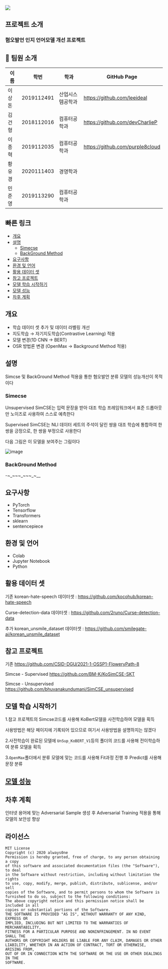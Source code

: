 <div><img src="https://capsule-render.vercel.app/api?type=waving&animation=fadeIn&color=auto&height=300&section=header&text=Extension&fontSize=90" /></div>

## 프로젝트 소개
<!--Wirte one paragraph of project description -->  
### 혐오발언 인지 언어모델 개선 프로젝트

## 👋 팀원 소개
|이름|학번|학과|GitHub Page|
|------|---|---|---|
|이상돈|2019112491|산업시스템공학과|<https://github.com/leeideal>|
|김건형|2018112016|컴퓨터공학과|<https://github.com/devCharlieP>|
|이종혁|2019112035|컴퓨터공학과|<https://github.com/purple8cloud>|
|황유경|2020111403|경영학과||
|민준영|2019113290|컴퓨터공학과||


## 빠른 링크

  - [개요](#개요)
  - [설명](#설명)
    - [Simecse](#Simecse)
    - [BackGround Method](#BackGround-Method)
  - [요구사항](#요구사항)
  - [환경 및 언어](#환경-및-언어)
  - [활용 데이터 셋](#활용-데이터-셋)
  - [참고 프로젝트](#참고-프로젝트)
  - [모델 학습 시작하기](#모델-학습-시작하기)
  - [모델 성능](#모델-성능)
  - [차후 계획](#차후-계획)

## 개요
- 학습 데이터 셋 추가 및 데이터 라벨링 개선
- 지도학습 → 자기지도학습(Contrastive Learning) 적용
- 모델 변경(1D CNN → BERT)
- OSR 방법론 변경 (OpenMax → Background Method 적용)

## 설명
Simcse 및 BackGround Method 적용을 통한 혐오발언 분류 모델의 성능개선이 목적이다
### Simecse
Unsupervised SimCSE는 입력 문장을 받아 대조 학습 프레임워크에서 표준 드롭아웃만 노이즈로 사용하여 스스로 예측한다

Supervised SimCSE는 NLI 데이터 세트의 주석이 달린 쌍을 대조 학습에 통합하여 한 쌍을 긍정으로, 한 쌍을 부정으로 사용한다

다음 그림은 이 모델을 보여주는 그림이다

![image](https://github.com/CSID-DGU/2023-1-OSSP1-Extension-9/assets/22547157/d322d154-ae7b-420c-9c9f-35d35752b72d)

### BackGround Method
-~_~_~_~_~_~_~_~__



## 요구사항
* PyTorch
* Tensorflow
* Transformers
* sklearn
* sentencepiece

## 환경 및 언어
* Colab
* Jupyter Notebook
* Python

## 활용 데이터 셋
기존
korean-hate-speech 데이터셋 : <https://github.com/kocohub/korean-hate-speech>

Curse-detection-data 데이터셋 : <https://github.com/2runo/Curse-detection-data>

추가
korean_unsmile_dataset 데이터셋 : <https://github.com/smilegate-ai/korean_unsmile_dataset>

## 참고 프로젝트
기존
<https://github.com/CSID-DGU/2021-1-OSSP1-FloweryPath-8>

Simcse - Supervised
<https://github.com/BM-K/KoSimCSE-SKT>

Simcse - Unsupervised
<https://github.com/bhuvanakundumani/SimCSE_unsupervised>

## 모델 학습 시작하기
1.참고 프로젝트의 Simcse코드를 사용해 KoBert모델을 사전학습하여 모델을 획득
  
  사용방법은 해당 페이지에 기록되어 있으므로 여기서 사용방법을 설명하지는 않겠다

2.사전학습이 완료된 모델에 `UnSup_KoBERT_V1`등의 폴더의 코드를 사용해 전이학습하여 분류 모델을 획득
  
3.`OpenMax`폴더에서 분류 모델에 맞는 코드를 사용해 Fit과정 진행 후 Predict를 사용해 문장 분류

## [모델 성능](https://github.com/CSID-DGU/2023-1-OSSP1-Extension-9/blob/main/new_model/README.md)



## 차후 계획
인터넷 용어에 맞는 Adversarial Sample 생성 후 Adversarial Training 적용을 통해 모델의 보안성 향상



## 라이선스

```
MIT License
Copyright (c) 2020 always0ne
Permission is hereby granted, free of charge, to any person obtaining a copy
of this software and associated documentation files (the "Software"), to deal
in the Software without restriction, including without limitation the rights
to use, copy, modify, merge, publish, distribute, sublicense, and/or sell
copies of the Software, and to permit persons to whom the Software is
furnished to do so, subject to the following conditions:
The above copyright notice and this permission notice shall be included in all
copies or substantial portions of the Software.
THE SOFTWARE IS PROVIDED "AS IS", WITHOUT WARRANTY OF ANY KIND, EXPRESS OR
IMPLIED, INCLUDING BUT NOT LIMITED TO THE WARRANTIES OF MERCHANTABILITY,
FITNESS FOR A PARTICULAR PURPOSE AND NONINFRINGEMENT. IN NO EVENT SHALL THE
AUTHORS OR COPYRIGHT HOLDERS BE LIABLE FOR ANY CLAIM, DAMAGES OR OTHER
LIABILITY, WHETHER IN AN ACTION OF CONTRACT, TORT OR OTHERWISE, ARISING FROM,
OUT OF OR IN CONNECTION WITH THE SOFTWARE OR THE USE OR OTHER DEALINGS IN THE
SOFTWARE.
```
